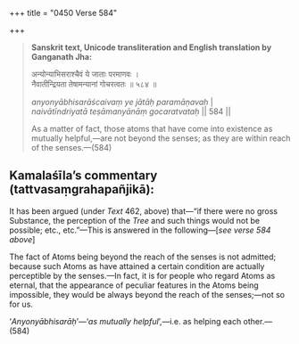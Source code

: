 +++
title = "0450 Verse 584"

+++
> **Sanskrit text, Unicode transliteration and English translation by Ganganath Jha:** 
>
> अन्योन्याभिसराश्चैवं ये जाताः परमाणवः ।  
> नैवातीन्द्रियता तेषामन्यानां गोचरत्वतः ॥ ५८४ ॥ 
>
> *anyonyābhisarāścaivaṃ ye jātāḥ paramāṇavaḥ* \|  
> *naivātīndriyatā teṣāmanyānāṃ gocaratvataḥ* \|\| 584 \|\| 
>
> As a matter of fact, those atoms that have come into existence as mutually helpful,—are not beyond the senses; as they are within reach of the senses.—(584)



## Kamalaśīla’s commentary (tattvasaṃgrahapañjikā):

It has been argued (under *Text* 462, above) that—“if there were no gross Substance, the perception of the *Tree* and such things would not be possible; etc., etc.”—This is answered in the following—[*see verse 584 above*]

The fact of Atoms being beyond the reach of the senses is not admitted; because such Atoms as have attained a certain condition are actually perceptible by the senses.—In fact, it is for people who regard Atoms as eternal, that the appearance of peculiar features in the Atoms being impossible, they would be always beyond the reach of the senses;—not so for us.

‘*Anyonyābhisarāḥ*’—‘*as mutually helpful*’,—i.e. as helping each other.—(584)


